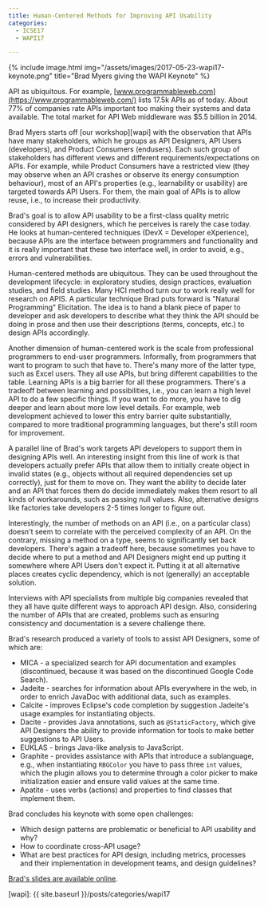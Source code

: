 ```yaml
---
title: Human-Centered Methods for Improving API Usability
categories:
  - ICSE17
  - WAPI17

---
```



{% include image.html img="/assets/images/2017-05-23-wapi17-keynote.png" title="Brad Myers giving the WAPI Keynote" %}

API as ubiquitous. For example, [www.programmableweb.com](https://www.programmableweb.com/) lists 17.5k APIs as of today. About 77% of companies rate APIs important too making their systems and data available. The total market for API Web middleware was $5.5 billion in 2014.

Brad Myers starts off [our workshop][wapi] with the observation that APIs have many stakeholders, which he groups as API Designers, API Users (developers), and Product Consumers (endusers). Each such group of stakeholders has different views and different requirements/expectations on APIs. For example, while Product Consumers have a restricted view (they may observe when an API crashes or observe its energy consumption behaviour), most of an API's properties (e.g., learnability or usability) are targeted towards API Users. For them, the main goal of APIs is to allow reuse, i.e., to increase their productivity.

Brad's goal is to allow API usability to be a first-class quality metric considered by API designers, which he perceives is rarely the case today. He looks at human-centered techniques (DevX = Developer eXperience), because APIs are the interface between programmers and functionality and it is really important that these two interface well, in order to avoid, e.g., errors and vulnerabilities.

Human-centered methods are ubiquitous. They can be used throughout the development lifecycle: in exploratory studies, design practices, evaluation studies, and field studies. Many HCI method turn our to work really well for research on APIS. A particular technique Brad puts forward is "Natural Programming" Elicitation. The idea is to hand a blank piece of paper to developer and ask developers to describe what they think the API should be doing in prose and then use their descriptions (terms, concepts, etc.) to design APIs accordingly.

Another dimension of human-centered work is the scale from professional programmers to end-user programmers. Informally, from programmers that want to program to such that have to. There's many more of the latter type, such as Excel users. They all use APIs, but bring different capabilities to the table. Learning APIs is a big barrier for all these programmers. There's a tradeoff between learning and possibilities, i.e., you can learn a high level API to do a few specific things. If you want to do more, you have to dig deeper and learn about more low level details. For example, web development achieved to lower this entry barrier quite substantially, compared to more traditional programming languages, but there's still room for improvement.

A parallel line of Brad's work targets API developers to support them in designing APIs well. An interesting insight from this line of work is that developers actually prefer APIs that allow them to initially create object in invalid states (e.g., objects without all required dependencies set up correctly), just for them to move on. They want the ability to decide later and an API that forces them do decide immediately makes them resort to all kinds of workarounds, such as passing null values. Also, alternative designs like factories take developers 2-5 times longer to figure out.

Interestingly, the number of methods on an API (i.e., on a particular class) doesn't seem to correlate with the perceived complexity of an API. On the contrary, missing a method on a type, seems to significantly set back developers. There's again a tradeoff here, because sometimes you have to decide where to put a method and API Designers might end up putting it somewhere where API Users don't expect it. Putting it at all alternative places creates cyclic dependency, which is not (generally) an acceptable solution.

Interviews with API specialists from multiple big companies revealed that they all have quite different ways to approach API design. Also, considering the number of APIs that are created, problems such as ensuring consistency and documentation is a severe challenge there.

Brad's research produced a variety of tools to assist API Designers, some of which are:

* MICA - a specialized search for API documentation and examples (discontinued, because it was based on the discontinued Google Code Search).
* Jadeite - searches for information about APIs everywhere in the web, in order to enrich JavaDoc with additional data, such as examples.
* Calcite - improves Eclipse's code completion by suggestion Jadeite's usage examples for instantiating objects.
* Dacite - provides Java annotations, such as `@StaticFactory`, which give API Designers the ability to provide information for tools to make better suggestions to API Users.
* EUKLAS - brings Java-like analysis to JavaScript.
* Graphite - provides assistance with APIs that introduce a sublanguage, e.g., when instantiating `RBGColor` you have to pass three `int` values, which the plugin allows you to determine through a color picker to make initialization easier and ensure valid values at the same time.
* Apatite - uses verbs (actions) and properties to find classes that implement them.

Brad concludes his keynote with some open challenges:

* Which design patterns are problematic or beneficial to API usability and why?
* How to coordinate cross-API usage?
* What are best practices for API design, including metrics, processes and their implementation in development teams, and design guidelines?

[Brad's slides are available online](http://www.cs.cmu.edu/~NatProg/papers/Myers%20WAPI%202017%20talk.pdf).

  [wapi]: {{ site.baseurl }}/posts/categories/wapi17
